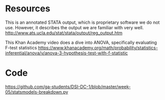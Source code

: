 # Resources

This is an annotated STATA output, which is proprietary software we do not use. However, it describes the output we are familiar with very well.
http://www.ats.ucla.edu/stat/stata/output/reg_output.htm

This Khan Academy video does a dive into ANOVA, specifically evaluating F-test statistics
https://www.khanacademy.org/math/probability/statistics-inferential/anova/v/anova-3-hypothesis-test-with-f-statistic

# Code
https://github.com/ga-students/DSI-DC-1/blob/master/week-05/statsmodels-breakdown.py
